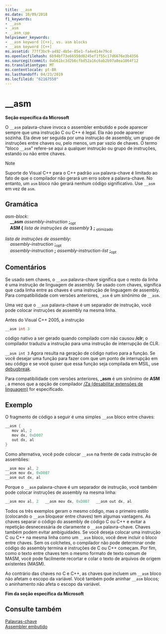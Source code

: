 ```yaml
---
title: __asm
ms.date: 10/09/2018
f1_keywords:
- __asm
- _asm
- __asm_cpp
helpviewer_keywords:
- __asm keyword [C++], vs. asm blocks
- __asm keyword [C++]
ms.assetid: 77ff3bc9-a492-4b5e-85e1-fa4e414e79cd
ms.openlocfilehash: 6b94bf73e66550d0245ef1f55c17d6676e3b4356
ms.sourcegitcommit: 0ab61bc3d2b6cfbd52a16c6ab2b97a8ea1864f12
ms.translationtype: MT
ms.contentlocale: pt-BR
ms.lasthandoff: 04/23/2019
ms.locfileid: "62167550"
---
```

# <a name="asm"></a>__asm

**Seção específica da Microsoft**

O `__asm` palavra-chave invoca o assembler embutido e pode aparecer sempre que uma instrução C ou C++ é legal. Ela não pode aparecer sozinha. Ela deve ser seguida por uma instrução de assembly, um grupo de instruções entre chaves ou, pelo menos, um par vazio de chaves. O termo "bloco `__asm`" refere-se aqui a qualquer instrução ou grupo de instruções, estando ou não entre chaves.

> [!NOTE]
> Suporte do Visual C++ para o C++ padrão `asm` palavra-chave é limitado ao fato de que o compilador não gerará um erro sobre a palavra-chave. No entanto, um `asm` bloco não gerará nenhum código significativo. Use `__asm` em vez de `asm`.

## <a name="grammar"></a>Gramática

*asm-block*:<br/>
&nbsp;&nbsp;&nbsp;&nbsp;**__asm** *assembly-instruction* **;**<sub>opt</sub><br/>
&nbsp;&nbsp;&nbsp;&nbsp;**ASM {** *lista de instruções de assembly* **}** **;** <sub>otimizado</sub>

*lista de instruções de assembly*:<br/>
&nbsp;&nbsp;&nbsp;&nbsp;*assembly-instruction* **;**<sub>opt</sub><br/>
&nbsp;&nbsp;&nbsp;&nbsp;*assembly-instruction* **;** *assembly-instruction-list* **;**<sub>opt</sub>

## <a name="remarks"></a>Comentários

Se usado sem chaves, o `__asm` palavra-chave significa que o resto da linha é uma instrução de linguagem de assembly. Se usado com chaves, significa que cada linha entre as chaves é uma instrução de linguagem de assembly. Para compatibilidade com versões anteriores, `_asm` é um sinônimo de `__asm`.

Uma vez que o `__asm` palavra-chave é um separador de instrução, você pode colocar instruções de assembly na mesma linha.

Antes do Visual C++ 2005, a instrução

```cpp
__asm int 3
```

código nativo a ser gerado quando compilado com não causou **/clr**; o compilador traduziu a instrução para uma instrução de interrupção de CLR.

`__asm int 3` Agora resulta na geração de código nativo para a função. Se você desejar uma função para fazer com que um ponto de interrupção em seu código e se você quiser que essa função seja compilada em MSIL, use [debugbreak](../../intrinsics/debugbreak.md).

Para compatibilidade com versões anteriores, **_asm** é um sinônimo de **ASM** , a menos que a opção de compilador [/Za \(desabilitar extensões de linguagem)](../../build/reference/za-ze-disable-language-extensions.md) for especificado.

## <a name="example"></a>Exemplo

O fragmento de código a seguir é uma simples `__asm` bloco entre chaves:

```cpp
__asm {
   mov al, 2
   mov dx, 0xD007
   out dx, al
}
```

Como alternativa, você pode colocar `__asm` na frente de cada instrução de assemblies:

```cpp
__asm mov al, 2
__asm mov dx, 0xD007
__asm out dx, al
```

Porque o `__asm` palavra-chave é um separador de instrução, você também pode colocar instruções de assembly na mesma linha:

```cpp
__asm mov al, 2   __asm mov dx, 0xD007   __asm out dx, al
```

Todos os três exemplos geram o mesmo código, mas o primeiro estilo (colocando o `__asm` bloquear entre chaves) tem algumas vantagens. As chaves separar o código do assembly de código C ou C++ e evitar a repetição desnecessária de claramente o `__asm` palavra-chave. Chaves também podem evitar ambiguidades. Se você deseja colocar uma instrução C ou C++ na mesma linha como um `__asm` bloco, você deve incluir o bloco entre chaves. Sem os colchetes, o compilador não pode determinar onde código do assembly termina e instruções de C ou C++ começam. Por fim, como o texto entre chaves tem o mesmo formato de texto comum de MASM, você pode facilmente recortar e colar o texto de arquivos de origem existentes (MASM).

Ao contrário das chaves no C e C++, as chaves que incluem um `__asm` bloco não afetam o escopo da variável. Você também pode aninhar `__asm` blocos; o aninhamento não afeta o escopo da variável.

**Fim da seção específica da Microsoft**

## <a name="see-also"></a>Consulte também

[Palavras-chave](../../cpp/keywords-cpp.md)<br/>
[Assembler embutido](../../assembler/inline/inline-assembler.md)<br/>